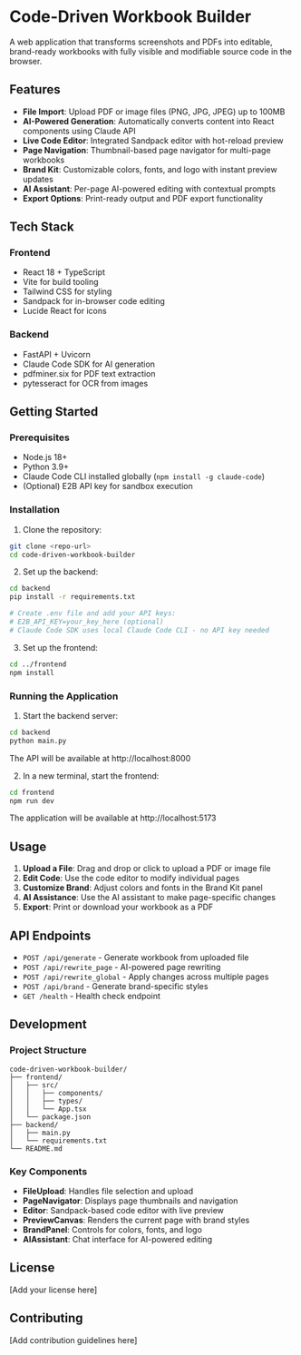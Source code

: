 # Code-Driven Workbook Builder

A web application that transforms screenshots and PDFs into editable, brand-ready workbooks with fully visible and modifiable source code in the browser.

## Features

- **File Import**: Upload PDF or image files (PNG, JPG, JPEG) up to 100MB
- **AI-Powered Generation**: Automatically converts content into React components using Claude API
- **Live Code Editor**: Integrated Sandpack editor with hot-reload preview
- **Page Navigation**: Thumbnail-based page navigator for multi-page workbooks
- **Brand Kit**: Customizable colors, fonts, and logo with instant preview updates
- **AI Assistant**: Per-page AI-powered editing with contextual prompts
- **Export Options**: Print-ready output and PDF export functionality

## Tech Stack

### Frontend
- React 18 + TypeScript
- Vite for build tooling
- Tailwind CSS for styling
- Sandpack for in-browser code editing
- Lucide React for icons

### Backend
- FastAPI + Uvicorn
- Claude Code SDK for AI generation
- pdfminer.six for PDF text extraction
- pytesseract for OCR from images

## Getting Started

### Prerequisites
- Node.js 18+
- Python 3.9+
- Claude Code CLI installed globally (`npm install -g claude-code`)
- (Optional) E2B API key for sandbox execution

### Installation

1. Clone the repository:
```bash
git clone <repo-url>
cd code-driven-workbook-builder
```

2. Set up the backend:
```bash
cd backend
pip install -r requirements.txt

# Create .env file and add your API keys:
# E2B_API_KEY=your_key_here (optional)
# Claude Code SDK uses local Claude Code CLI - no API key needed
```

3. Set up the frontend:
```bash
cd ../frontend
npm install
```

### Running the Application

1. Start the backend server:
```bash
cd backend
python main.py
```
The API will be available at http://localhost:8000

2. In a new terminal, start the frontend:
```bash
cd frontend
npm run dev
```
The application will be available at http://localhost:5173

## Usage

1. **Upload a File**: Drag and drop or click to upload a PDF or image file
2. **Edit Code**: Use the code editor to modify individual pages
3. **Customize Brand**: Adjust colors and fonts in the Brand Kit panel
4. **AI Assistance**: Use the AI assistant to make page-specific changes
5. **Export**: Print or download your workbook as a PDF

## API Endpoints

- `POST /api/generate` - Generate workbook from uploaded file
- `POST /api/rewrite_page` - AI-powered page rewriting
- `POST /api/rewrite_global` - Apply changes across multiple pages
- `POST /api/brand` - Generate brand-specific styles
- `GET /health` - Health check endpoint

## Development

### Project Structure
```
code-driven-workbook-builder/
├── frontend/
│   ├── src/
│   │   ├── components/
│   │   ├── types/
│   │   └── App.tsx
│   └── package.json
├── backend/
│   ├── main.py
│   └── requirements.txt
└── README.md
```

### Key Components
- **FileUpload**: Handles file selection and upload
- **PageNavigator**: Displays page thumbnails and navigation
- **Editor**: Sandpack-based code editor with live preview
- **PreviewCanvas**: Renders the current page with brand styles
- **BrandPanel**: Controls for colors, fonts, and logo
- **AIAssistant**: Chat interface for AI-powered editing

## License

[Add your license here]

## Contributing

[Add contribution guidelines here]